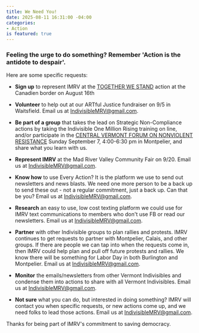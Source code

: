 ```yaml
---
title: We Need You!
date: 2025-08-11 16:31:00 -04:00
categories:
- Action
is featured: true
---
```


### Feeling the urge to do something?  Remember 'Action is the antidote to despair'.  

Here are some specific requests:

* **Sign up** to represent IMRV at the [TOGETHER WE STAND](https://50501vermont.com/event/ensemble-au-dela-des-frontieres-together-we-stand-frelighsburg-qc/?emci=bfdefde9-7f75-f011-8dc9-6045bda9d96b&emdi=940c30f5-9976-f011-8dc9-6045bda9d96b&ceid=2500793) action at the Canadien border on August 16th

* **Volunteer** to help out at our ARTful Justice fundraiser on 9/5 in Waitsfield. Email us at IndivisibleMRV@gmail.com.

* **Be part of a group** that takes the lead on Strategic Non-Compliance actions by taking the Indivisible One Million Rising training on line, and/or participate in the [CENTRAL VERMONT FORUM ON NONVIOLENT RESISTANCE](https://docs.google.com/forms/d/e/1FAIpQLSczi_6PKoYvK9S1Bbi4EaxLyoCw_dxTKTaAdsXF251CSAFRXQ/viewform?emci=bfdefde9-7f75-f011-8dc9-6045bda9d96b&emdi=940c30f5-9976-f011-8dc9-6045bda9d96b&ceid=2500793) Sunday September 7, 4:00-6:30 pm in Montpelier, and share what you learn with us.

* **Represent IMRV** at the Mad River Valley Community Fair on 9/20.  Email us at IndivisibleMRV@gmail.com.

* **Know how** to use Every Action? It is the platform we use to send out newsletters and news blasts. We need one more person to be a back up to send these out - not a regular commitment, just a back up. Can that be you?  Email us at IndivisibleMRV@gmail.com.

* **Research** an easy to use, low cost texting platform we could use for IMRV text communications to members who don't use FB or read our newsletters.  Email us at IndivisibleMRV@gmail.com.

* **Partner** with other Indivisible groups to plan rallies and protests. IMRV continues to get requests to partner with Montpelier, Calais, and other groups. If there are people we can tap into when the requests come in, then IMRV could help plan and pull off future protests and rallies. We know there will be something for Labor Day in both Burlington and Montpelier.  Email us at IndivisibleMRV@gmail.com.

* **Monitor** the emails/newsletters from other Vermont Indivisibles and condense them into actions to share with all Vermont Indivisibles.  Email us at IndivisibleMRV@gmail.com.

* **Not sure** what you can do, but interested in doing something? IMRV will contact you when specific requests, or new actions come up, and we need folks to lead those actions.  Email us at IndivisibleMRV@gmail.com.

Thanks for being part of IMRV's commitment to saving democracy.